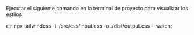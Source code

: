 Ejecutar el siguiente comando en la terminal de proyecto para visualizar los estilos

👉 npx tailwindcss -i ./src/css/input.css -o ./dist/output.css --watch;
